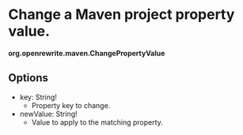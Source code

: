 # Change a Maven project property value.

**org.openrewrite.maven.ChangePropertyValue**

## Options

* key: String!
  * Property key to change.
* newValue: String!
  * Value to apply to the matching property.

